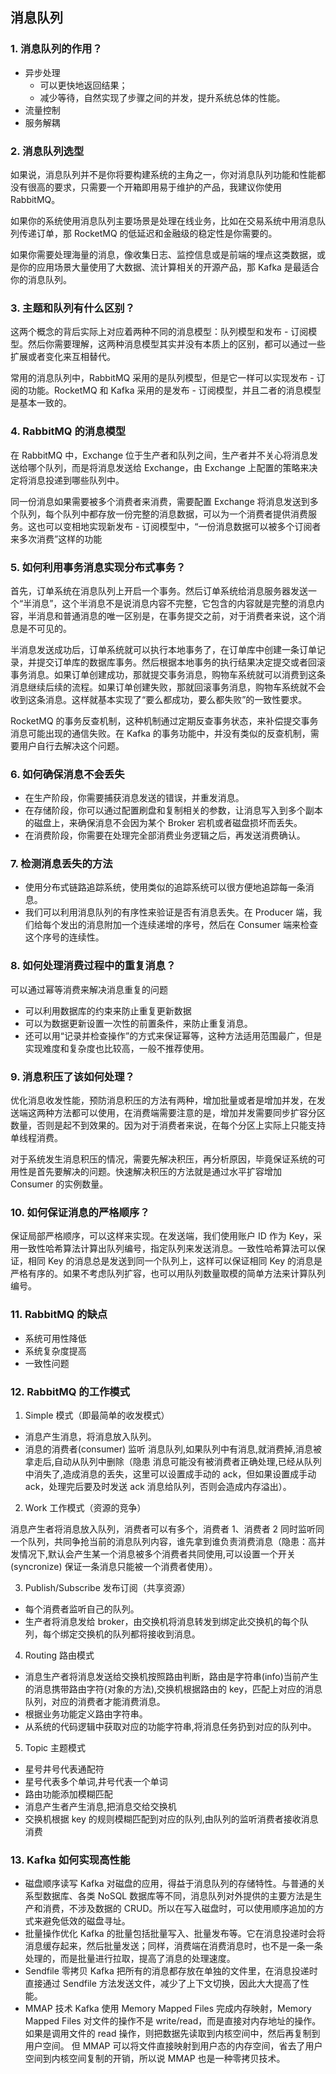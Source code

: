 ## 消息队列

### 1. 消息队列的作用？

- 异步处理
  - 可以更快地返回结果；
  - 减少等待，自然实现了步骤之间的并发，提升系统总体的性能。
- 流量控制
- 服务解耦

### 2. 消息队列选型

如果说，消息队列并不是你将要构建系统的主角之一，你对消息队列功能和性能都没有很高的要求，只需要一个开箱即用易于维护的产品，我建议你使用 RabbitMQ。

如果你的系统使用消息队列主要场景是处理在线业务，比如在交易系统中用消息队列传递订单，那 RocketMQ 的低延迟和金融级的稳定性是你需要的。

如果你需要处理海量的消息，像收集日志、监控信息或是前端的埋点这类数据，或是你的应用场景大量使用了大数据、流计算相关的开源产品，那 Kafka 是最适合你的消息队列。

### 3. 主题和队列有什么区别？

这两个概念的背后实际上对应着两种不同的消息模型：队列模型和发布 - 订阅模型。然后你需要理解，这两种消息模型其实并没有本质上的区别，都可以通过一些扩展或者变化来互相替代。

常用的消息队列中，RabbitMQ 采用的是队列模型，但是它一样可以实现发布 - 订阅的功能。RocketMQ 和 Kafka 采用的是发布 - 订阅模型，并且二者的消息模型是基本一致的。

### 4. RabbitMQ 的消息模型

在 RabbitMQ 中，Exchange 位于生产者和队列之间，生产者并不关心将消息发送给哪个队列，而是将消息发送给 Exchange，由 Exchange 上配置的策略来决定将消息投递到哪些队列中。

同一份消息如果需要被多个消费者来消费，需要配置 Exchange 将消息发送到多个队列，每个队列中都存放一份完整的消息数据，可以为一个消费者提供消费服务。这也可以变相地实现新发布 - 订阅模型中，“一份消息数据可以被多个订阅者来多次消费”这样的功能

### 5. 如何利用事务消息实现分布式事务？

首先，订单系统在消息队列上开启一个事务。然后订单系统给消息服务器发送一个“半消息”，这个半消息不是说消息内容不完整，它包含的内容就是完整的消息内容，半消息和普通消息的唯一区别是，在事务提交之前，对于消费者来说，这个消息是不可见的。

半消息发送成功后，订单系统就可以执行本地事务了，在订单库中创建一条订单记录，并提交订单库的数据库事务。然后根据本地事务的执行结果决定提交或者回滚事务消息。如果订单创建成功，那就提交事务消息，购物车系统就可以消费到这条消息继续后续的流程。如果订单创建失败，那就回滚事务消息，购物车系统就不会收到这条消息。这样就基本实现了“要么都成功，要么都失败”的一致性要求。

RocketMQ 的事务反查机制，这种机制通过定期反查事务状态，来补偿提交事务消息可能出现的通信失败。在 Kafka 的事务功能中，并没有类似的反查机制，需要用户自行去解决这个问题。

### 6. 如何确保消息不会丢失

- 在生产阶段，你需要捕获消息发送的错误，并重发消息。
- 在存储阶段，你可以通过配置刷盘和复制相关的参数，让消息写入到多个副本的磁盘上，来确保消息不会因为某个 Broker 宕机或者磁盘损坏而丢失。
- 在消费阶段，你需要在处理完全部消费业务逻辑之后，再发送消费确认。

### 7. 检测消息丢失的方法

- 使用分布式链路追踪系统，使用类似的追踪系统可以很方便地追踪每一条消息。
- 我们可以利用消息队列的有序性来验证是否有消息丢失。在 Producer 端，我们给每个发出的消息附加一个连续递增的序号，然后在 Consumer 端来检查这个序号的连续性。

### 8. 如何处理消费过程中的重复消息？

可以通过幂等消费来解决消息重复的问题

- 可以利用数据库的约束来防止重复更新数据
- 可以为数据更新设置一次性的前置条件，来防止重复消息。
- 还可以用“记录并检查操作”的方式来保证幂等，这种方法适用范围最广，但是实现难度和复杂度也比较高，一般不推荐使用。

### 9. 消息积压了该如何处理？

优化消息收发性能，预防消息积压的方法有两种，增加批量或者是增加并发，在发送端这两种方法都可以使用，在消费端需要注意的是，增加并发需要同步扩容分区数量，否则是起不到效果的。因为对于消费者来说，在每个分区上实际上只能支持单线程消费。

对于系统发生消息积压的情况，需要先解决积压，再分析原因，毕竟保证系统的可用性是首先要解决的问题。快速解决积压的方法就是通过水平扩容增加 Consumer 的实例数量。

### 10. 如何保证消息的严格顺序？

保证局部严格顺序，可以这样来实现。在发送端，我们使用账户 ID 作为 Key，采用一致性哈希算法计算出队列编号，指定队列来发送消息。一致性哈希算法可以保证，相同 Key 的消息总是发送到同一个队列上，这样可以保证相同 Key 的消息是严格有序的。如果不考虑队列扩容，也可以用队列数量取模的简单方法来计算队列编号。

### 11. RabbitMQ 的缺点

- 系统可用性降低
- 系统复杂度提高
- 一致性问题

### 12. RabbitMQ 的工作模式

1. Simple 模式（即最简单的收发模式）

- 消息产生消息，将消息放入队列。
- 消息的消费者(consumer) 监听 消息队列,如果队列中有消息,就消费掉,消息被拿走后,自动从队列中删除（隐患 消息可能没有被消费者正确处理,已经从队列中消失了,造成消息的丢失，这里可以设置成手动的 ack，但如果设置成手动 ack，处理完后要及时发送 ack 消息给队列，否则会造成内存溢出）。

2. Work 工作模式（资源的竞争）

消息产生者将消息放入队列，消费者可以有多个，消费者 1、消费者 2 同时监听同一个队列，共同争抢当前的消息队列内容，谁先拿到谁负责消费消息（隐患：高并发情况下,默认会产生某一个消息被多个消费者共同使用,可以设置一个开关(syncronize) 保证一条消息只能被一个消费者使用）。

3. Publish/Subscribe 发布订阅（共享资源）

- 每个消费者监听自己的队列。
- 生产者将消息发给 broker，由交换机将消息转发到绑定此交换机的每个队列，每个绑定交换机的队列都将接收到消息。

4. Routing 路由模式

- 消息生产者将消息发送给交换机按照路由判断，路由是字符串(info)当前产生的消息携带路由字符(对象的方法),交换机根据路由的 key，匹配上对应的消息队列，对应的消费者才能消费消息。
- 根据业务功能定义路由字符串。
- 从系统的代码逻辑中获取对应的功能字符串,将消息任务扔到对应的队列中。

5. Topic 主题模式

- 星号井号代表通配符
- 星号代表多个单词,井号代表一个单词
- 路由功能添加模糊匹配
- 消息产生者产生消息,把消息交给交换机
- 交换机根据 key 的规则模糊匹配到对应的队列,由队列的监听消费者接收消息消费

### 13. Kafka 如何实现高性能

- 磁盘顺序读写
  Kafka 对磁盘的应用，得益于消息队列的存储特性。与普通的关系型数据库、各类 NoSQL 数据库等不同，消息队列对外提供的主要方法是生产和消费，不涉及数据的 CRUD。所以在写入磁盘时，可以使用顺序追加的方式来避免低效的磁盘寻址。
- 批量操作优化
  Kafka 的批量包括批量写入、批量发布等。它在消息投递时会将消息缓存起来，然后批量发送；同样，消费端在消费消息时，也不是一条一条处理的，而是批量进行拉取，提高了消息的处理速度。
- Sendfile 零拷贝
  Kafka 把所有的消息都存放在单独的文件里，在消息投递时直接通过 Sendfile 方法发送文件，减少了上下文切换，因此大大提高了性能。
- MMAP 技术
  Kafka 使用 Memory Mapped Files 完成内存映射，Memory Mapped Files 对文件的操作不是 write/read，而是直接对内存地址的操作。如果是调用文件的 read 操作，则把数据先读取到内核空间中，然后再复制到用户空间。 但 MMAP 可以将文件直接映射到用户态的内存空间，省去了用户空间到内核空间复制的开销，所以说 MMAP 也是一种零拷贝技术。
